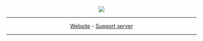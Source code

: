 <div align="center">
<img src="../../raw/main/archiver-hero.png">


-------
<a href="https://archiver.asterisk.lol">Website</a> - <a href="https://discord.gg/d3a9dW9KHN">Support server</a>

-------
</div>
